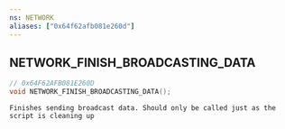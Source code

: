 ```yaml
---
ns: NETWORK
aliases: ["0x64f62afb081e260d"]
---
```

## NETWORK_FINISH_BROADCASTING_DATA

```c
// 0x64F62AFB081E260D
void NETWORK_FINISH_BROADCASTING_DATA();
```

```
Finishes sending broadcast data. Should only be called just as the script is cleaning up
```
